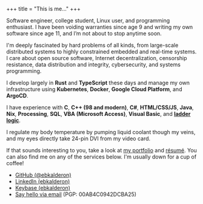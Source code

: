 +++
title = "This is me..."
+++

Software engineer, college student, Linux user, and programming enthusiast. I
have been voiding warranties since age 9 and writing my own software since age
11, and I’m not about to stop anytime soon.

I'm deeply fascinated by hard problems of all kinds, from large-scale
distributed systems to highly constrained embedded and real-time systems. I care
about open source software, Internet decentralization, censorship resistance,
data distribution and integrity, cybersecurity, and systems programming.

I develop largely in **Rust** and **TypeScript** these days and manage my own
infrastructure using **Kubernetes**, **Docker**, **Google Cloud Platform**, and
**ArgoCD**.

I have experience with **C**, **C++ (98 and modern)**, **C#**, **HTML/CSS/JS**,
**Java**, **Nix**, **Processing**, **SQL**, **VBA (Microsoft Access)**, **Visual
Basic**, and [**ladder logic**](https://en.wikipedia.org/wiki/Ladder_logic).

I regulate my body temperature by pumping liquid coolant though my veins, and my
eyes directly take 24-pin DVI from my video card.

If that sounds interesting to you, take a look at [my portfolio](@/projects.md) and
[résumé](/resume.pdf). You can also find me on any of the services below.
I'm usually down for a cup of coffee!

* [GitHub (@ebkalderon)](https://github.com/ebkalderon)
* [LinkedIn (ebkalderon)](https://www.linkedin.com/in/ebkalderon)
* [Keybase (ebkalderon)](https://keybase.io/ebkalderon)
* [Say hello via email](mailto:ebkalderon@gmail.com?subject=hi) (PGP: 00AB4C0942DCBA25)
